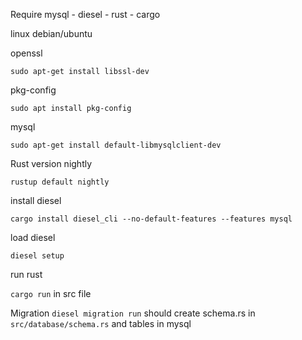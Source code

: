 Require 
mysql - diesel - rust - cargo 

linux debian/ubuntu

openssl 

`sudo apt-get install libssl-dev`

pkg-config

`sudo apt install pkg-config`

mysql 

`sudo apt-get install default-libmysqlclient-dev`

Rust version nightly 

`rustup default nightly`

install diesel

`cargo install diesel_cli --no-default-features --features mysql`

load diesel 

`diesel setup`

run rust 

`cargo run` in src file

Migration 
`diesel migration run` 
should create schema.rs in `src/database/schema.rs` and tables in mysql

